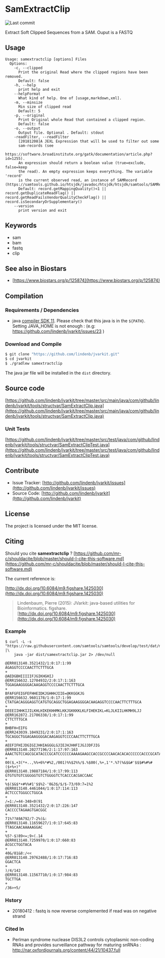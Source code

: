# SamExtractClip

![Last commit](https://img.shields.io/github/last-commit/lindenb/jvarkit.png)

Extract Soft Clipped Sequences from a SAM. Ouput is a FASTQ


## Usage

```
Usage: samextractclip [options] Files
  Options:
    -c, --clipped
      Print the original Read where the clipped regions have been removed.
      Default: false
    -h, --help
      print help and exit
    --helpFormat
      What kind of help. One of [usage,markdown,xml].
    -m, --minsize
      Min size of clipped read
      Default: 5
    -p, --original
      Print Original whole Read that contained a clipped region.
      Default: false
    -o, --output
      Output file. Optional . Default: stdout
    -readFilter, --readFilter
      [20181208]A JEXL Expression that will be used to filter out some 
      sam-records (see 
      https://software.broadinstitute.org/gatk/documentation/article.php?id=1255). 
      An expression should return a boolean value (true=exclude, false=keep 
      the read). An empty expression keeps everything. The variable 'record' 
      is the current observed read, an instance of SAMRecord (https://samtools.github.io/htsjdk/javadoc/htsjdk/htsjdk/samtools/SAMRecord.html).
      Default: record.getMappingQuality()<1 || record.getDuplicateReadFlag() || record.getReadFailsVendorQualityCheckFlag() || record.isSecondaryOrSupplementary()
    --version
      print version and exit

```


## Keywords

 * sam
 * bam
 * fastq
 * clip



## See also in Biostars

 * [https://www.biostars.org/p/125874](https://www.biostars.org/p/125874)


## Compilation

### Requirements / Dependencies

* java [compiler SDK 11](https://jdk.java.net/11/). Please check that this java is in the `${PATH}`. Setting JAVA_HOME is not enough : (e.g: https://github.com/lindenb/jvarkit/issues/23 )


### Download and Compile

```bash
$ git clone "https://github.com/lindenb/jvarkit.git"
$ cd jvarkit
$ ./gradlew samextractclip
```

The java jar file will be installed in the `dist` directory.

## Source code 

[https://github.com/lindenb/jvarkit/tree/master/src/main/java/com/github/lindenb/jvarkit/tools/structvar/SamExtractClip.java](https://github.com/lindenb/jvarkit/tree/master/src/main/java/com/github/lindenb/jvarkit/tools/structvar/SamExtractClip.java)

### Unit Tests

[https://github.com/lindenb/jvarkit/tree/master/src/test/java/com/github/lindenb/jvarkit/tools/structvar/SamExtractClipTest.java](https://github.com/lindenb/jvarkit/tree/master/src/test/java/com/github/lindenb/jvarkit/tools/structvar/SamExtractClipTest.java)


## Contribute

- Issue Tracker: [http://github.com/lindenb/jvarkit/issues](http://github.com/lindenb/jvarkit/issues)
- Source Code: [http://github.com/lindenb/jvarkit](http://github.com/lindenb/jvarkit)

## License

The project is licensed under the MIT license.

## Citing

Should you cite **samextractclip** ? [https://github.com/mr-c/shouldacite/blob/master/should-I-cite-this-software.md](https://github.com/mr-c/shouldacite/blob/master/should-I-cite-this-software.md)

The current reference is:

[http://dx.doi.org/10.6084/m9.figshare.1425030](http://dx.doi.org/10.6084/m9.figshare.1425030)

> Lindenbaum, Pierre (2015): JVarkit: java-based utilities for Bioinformatics. figshare.
> [http://dx.doi.org/10.6084/m9.figshare.1425030](http://dx.doi.org/10.6084/m9.figshare.1425030)



### Example


```
$ curl -L -s "https://raw.githubusercontent.com/samtools/samtools/develop/test/dat/mpileup.1.sam" |\
	java -jar dist/samextractclip.jar 2> /dev/null 

@ERR013140.3521432/1:0:17:1:99
AGAGGTCCCCAACTTCTTTGCA
+
@AEDGBHIIIIIFJGIKHGHIJ
@ERR156632.12704932/2:0:17:1:163
TGGAGAAGGGGACAAGAGGTCCCCAACTTCTTTGCA
+
BFAFGFEIGFEFHHEIDKJGHHHJIIE=@KKGGKJG
@ERR156632.9601178/1:0:17:1:99
CTATGACAGGGAGGTCATGTGCAGGCTGGAGAAGGGGACAAGAGGTCCCCAACTTCTTTGCA
+
DEEEIIHHKIJILKHLHIKEKHHMKLKKJGKKKKLKLFIHEKIKL=KLJLKIILHKMH9LJJ
@ERR162872.21706338/1:0:17:1:99
CTTCTTTGCA
+
BHBFH<EIFG
@ERR243039.1049231/2:0:17:1:163
TGCAGGCTGGAGAAGGGGACAAGAGGTCCCCAACTTCTTTGCA
+
AEEFIFHIJDGIGIJHHIAGGGLGJIEJHJHHFIJGJJDFJIG
@ERR013140.20277196/2:1:17:97:163
AAACTGTCCAGCGCATACCCGCATCCCCCCAAAAGAAGCCACCGCCCCAACACACACCCCCCACCCGCATAACC
+
00($,+3(*+..,%%+6%*#%2,/001)%%$2%%/$.%$00(,%+,1'*.%7(%&$&#'$$$#%#%#($+%+)"
@ERR013140.19887184/1:0:17:99:113
GTGTGTGTCGGGGGTGTCTGGGGTCTCACCCACGACCAAC
+
%$($&$*+#%%#1'$$%2-'0&3$/$/$-73/69:7=1%2
@ERR013140.4461044/1:0:17:114:113
ACTCCCTGGGCCTGGCA
+
/=1:/=44-348<0(91
@ERR013140.3521432/2:0:17:226:147
CACCCCTAGAAGTGACGGC
+
71%??A9A792/7-2%(&:
@ERR013140.11659627/1:0:17:645:83
TTAGCAACAAAAAGGAC
+
%5?-$)89<=;9>(.14
@ERR013140.7259970/1:0:17:660:83
ACGCCTGGTACA
+
40&/81&8:/<<
@ERR013140.29762488/1:0:17:716:83
GGACTCA
+
)/4/142
@ERR013140.11567710/1:0:17:984:83
TGCTTGA
+
/36>+5/
```


### Hstory

* 20180412 : fastq is now reverse complemented if read was on negative strand


### Cited In

 * Perlman syndrome nuclease DIS3L2 controls cytoplasmic non-coding RNAs and provides surveillance pathway for maturing snRNAs : http://nar.oxfordjournals.org/content/44/21/10437.full


